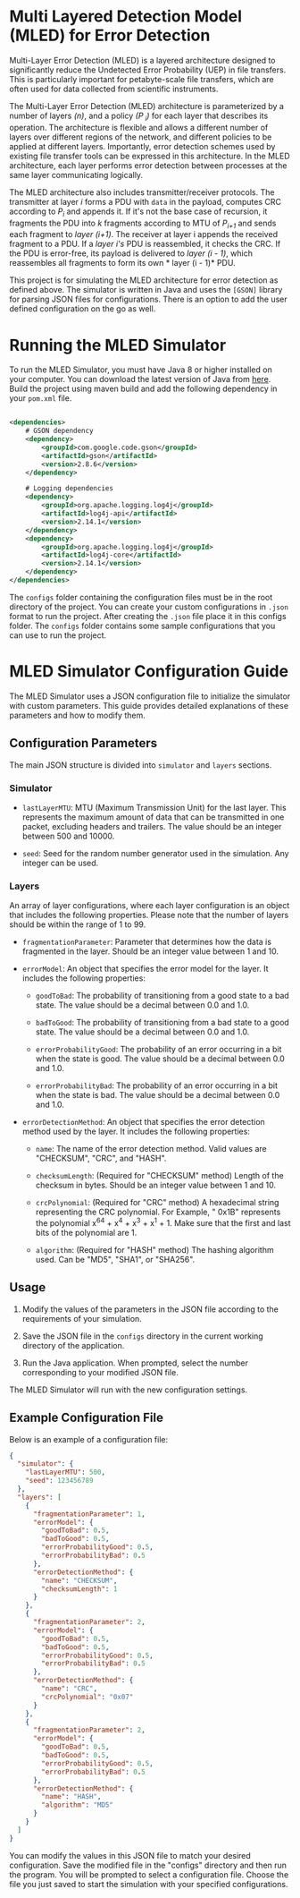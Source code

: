# Multi Layered Detection Model (MLED) for Error Detection

Multi-Layer Error Detection (MLED) is a layered architecture designed to significantly reduce the Undetected Error Probability (UEP) in file transfers. This is particularly important for petabyte-scale file transfers, which are often used for data collected from scientific instruments.

The Multi-Layer Error Detection (MLED) architecture is parameterized by a number of layers *(n)*, and a policy *(P<sub>
i</sub>)* for each layer that describes its operation. The architecture is flexible and allows a different number of
layers over different regions of the network, and different policies to be applied at different layers. Importantly,
error detection schemes used by existing file transfer tools can be expressed in this architecture.
In the MLED architecture, each layer performs error detection between processes at the same layer communicating
logically.

The MLED architecture also includes transmitter/receiver protocols. The transmitter at layer *i* forms a PDU with `data`
in the payload, computes CRC according to *P<sub>i</sub>* and appends it. If it's not the base case of recursion, it
fragments the PDU into *k* fragments according to MTU of *P<sub>i+1</sub>* and sends each fragment to *layer (i+1)*. The
receiver at layer i appends the received fragment to a PDU. If a *layer i's* PDU is reassembled, it checks the CRC. If
the PDU is error-free, its payload is delivered to *layer (i - 1)*, which reassembles all fragments to form its own *
layer (i - 1)* PDU.

This project is for simulating the MLED architecture for error detection as defined above. The simulator is written in
Java and uses the `[GSON]` library for parsing JSON files for configurations. There is an option to add the user defined
configuration on the go as well.

# Running the MLED Simulator

To run the MLED Simulator, you must have Java 8 or higher installed on your computer. You can download the latest
version of Java from [here](https://www.java.com/en/download/).
Build the project using maven build and add the following dependency in your `pom.xml` file.

```xml

<dependencies>
    # GSON dependency
    <dependency>
        <groupId>com.google.code.gson</groupId>
        <artifactId>gson</artifactId>
        <version>2.8.6</version>
    </dependency>

    # Logging dependencies
    <dependency>
        <groupId>org.apache.logging.log4j</groupId>
        <artifactId>log4j-api</artifactId>
        <version>2.14.1</version>
    </dependency>
    <dependency>
        <groupId>org.apache.logging.log4j</groupId>
        <artifactId>log4j-core</artifactId>
        <version>2.14.1</version>
    </dependency>
</dependencies>
```

The `configs` folder containing the configuration files must be in the root directory of the project. You can create
your custom configurations in `.json` format to run the project. After creating the `.json` file place it in this
configs folder. The `configs` folder contains some sample configurations that you can use to run the project.

# MLED Simulator Configuration Guide

The MLED Simulator uses a JSON configuration file to initialize the simulator with custom parameters. This guide
provides detailed explanations of these parameters and how to modify them.

## Configuration Parameters

The main JSON structure is divided into `simulator` and `layers` sections.

### Simulator

- `lastLayerMTU`: MTU (Maximum Transmission Unit) for the last layer. This represents the maximum amount of data that
  can be transmitted in one packet, excluding headers and trailers. The value should be an integer between 500 and
  10000.

- `seed`: Seed for the random number generator used in the simulation. Any integer can be used.

### Layers

An array of layer configurations, where each layer configuration is an object that includes the following properties.
Please note that the number of layers should be within the range of 1 to 99.

- `fragmentationParameter`: Parameter that determines how the data is fragmented in the layer. Should be an integer
  value between 1 and 10.

- `errorModel`: An object that specifies the error model for the layer. It includes the following properties:

    - `goodToBad`: The probability of transitioning from a good state to a bad state. The value should be a decimal
      between 0.0 and 1.0.

    - `badToGood`: The probability of transitioning from a bad state to a good state. The value should be a decimal
      between 0.0 and 1.0.

    - `errorProbabilityGood`: The probability of an error occurring in a bit when the state is good. The value should be
      a decimal between 0.0 and 1.0.

    - `errorProbabilityBad`: The probability of an error occurring in a bit when the state is bad. The value should be a
      decimal between 0.0 and 1.0.

- `errorDetectionMethod`: An object that specifies the error detection method used by the layer. It includes the
  following properties:

    - `name`: The name of the error detection method. Valid values are "CHECKSUM", "CRC", and "HASH".

    - `checksumLength`: (Required for "CHECKSUM" method) Length of the checksum in bytes. Should be an integer value
      between 1 and 10.

    - `crcPolynomial`: (Required for "CRC" method) A hexadecimal string representing the CRC polynomial. For Example, "
      0x1B" represents the polynomial x<sup>64</sup> + x<sup>4</sup> + x<sup>3</sup> + x<sup>1</sup> + 1. Make sure that
      the first and last bits of the polynomial are 1.

    - `algorithm`: (Required for "HASH" method) The hashing algorithm used. Can be "MD5", "SHA1", or "SHA256".

## Usage

1. Modify the values of the parameters in the JSON file according to the requirements of your simulation.

2. Save the JSON file in the `configs` directory in the current working directory of the application.

3. Run the Java application. When prompted, select the number corresponding to your modified JSON file.

The MLED Simulator will run with the new configuration settings.

## Example Configuration File

Below is an example of a configuration file:

```json
{
  "simulator": {
    "lastLayerMTU": 500,
    "seed": 123456789
  },
  "layers": [
    {
      "fragmentationParameter": 1,
      "errorModel": {
        "goodToBad": 0.5,
        "badToGood": 0.5,
        "errorProbabilityGood": 0.5,
        "errorProbabilityBad": 0.5
      },
      "errorDetectionMethod": {
        "name": "CHECKSUM",
        "checksumLength": 1
      }
    },
    {
      "fragmentationParameter": 2,
      "errorModel": {
        "goodToBad": 0.5,
        "badToGood": 0.5,
        "errorProbabilityGood": 0.5,
        "errorProbabilityBad": 0.5
      },
      "errorDetectionMethod": {
        "name": "CRC",
        "crcPolynomial": "0x07"
      }
    },
    {
      "fragmentationParameter": 2,
      "errorModel": {
        "goodToBad": 0.5,
        "badToGood": 0.5,
        "errorProbabilityGood": 0.5,
        "errorProbabilityBad": 0.5
      },
      "errorDetectionMethod": {
        "name": "HASH",
        "algorithm": "MD5"
      }
    }
  ]
}
```

You can modify the values in this JSON file to match your desired configuration. Save the modified file in the "configs"
directory and then run the program. You will be prompted to select a configuration file. Choose the file you just saved
to start the simulation with your specified configurations.


